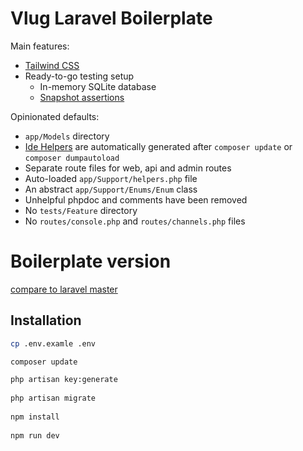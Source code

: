 # Vlug Laravel Boilerplate
Main features:
- [Tailwind CSS](https://github.com/tailwindcss/tailwindcss)
- Ready-to-go testing setup
    - In-memory SQLite database
    - [Snapshot assertions](https://github.com/spatie/phpunit-snapshot-assertions)

Opinionated defaults:
- `app/Models` directory
- [Ide Helpers](https://github.com/barryvdh/laravel-ide-helper) are automatically generated after `composer update` or `composer dumpautoload`
- Separate route files for web, api and admin routes
- Auto-loaded `app/Support/helpers.php` file
- An abstract `app/Support/Enums/Enum` class
- Unhelpful phpdoc and comments have been removed
- No `tests/Feature` directory
- No `routes/console.php` and `routes/channels.php` files

# Boilerplate version
[compare to laravel master](https://github.com/laravel/laravel/compare/5da2d13b04ede450120affdd46c0cbe3a2fe54ef...master)

## Installation
```bash
cp .env.examle .env

composer update

php artisan key:generate
 
php artisan migrate
 
npm install
 
npm run dev
```
